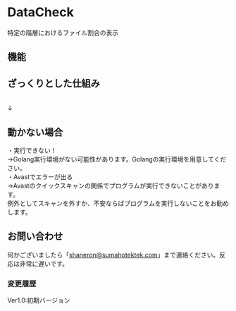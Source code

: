 # DataCheck
特定の階層におけるファイル割合の表示

## 機能

## ざっくりとした仕組み
<br>
↓<br>


## 動かない場合
・実行できない！<br>
→Golang実行環境がない可能性があります。Golangの実行環境を用意してください。<br>
・Avastでエラーが出る<br>
→Avastのクイックスキャンの関係でプログラムが実行できないことがあります。<br>
例外としてスキャンを外すか、不安ならばプログラムを実行しないことをお勧めします。<br>

## お問い合わせ<br>
何かございましたら「shaneron@sumahotektek.com」まで連絡ください。反応は非常に遅いです。<br>

### 変更履歴<br>
Ver1.0:初期バージョン<br>
